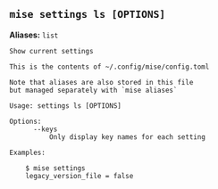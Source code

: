 ## `mise settings ls [OPTIONS]`

**Aliases:** `list`

```text
Show current settings

This is the contents of ~/.config/mise/config.toml

Note that aliases are also stored in this file
but managed separately with `mise aliases`

Usage: settings ls [OPTIONS]

Options:
      --keys
          Only display key names for each setting

Examples:

    $ mise settings
    legacy_version_file = false
```
